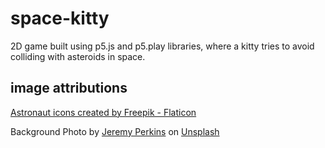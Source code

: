 # space-kitty
2D game built using p5.js and p5.play libraries, where a kitty tries to avoid colliding with asteroids in space.

## image attributions
<a href="https://www.flaticon.com/free-icons/astronaut" title="astronaut icons">Astronaut icons created by Freepik - Flaticon</a>

Background Photo by <a href="https://unsplash.com/@jeremyperkins?utm_source=unsplash&utm_medium=referral&utm_content=creditCopyText">Jeremy Perkins</a> on <a href="https://unsplash.com/images/nature/space?utm_source=unsplash&utm_medium=referral&utm_content=creditCopyText">Unsplash</a>
